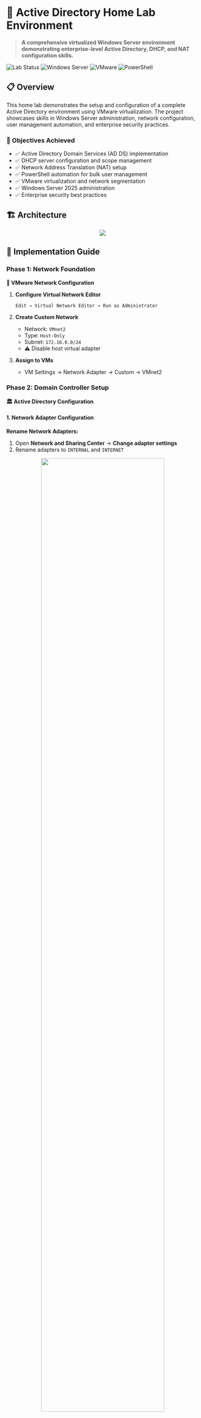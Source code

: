 # 🏢 Active Directory Home Lab Environment
<!--
![GitHub repo size](https://img.shields.io/github/repo-size/SlyCyberLab/Active-Directory-HomeLab)
![Last Commit](https://img.shields.io/github/last-commit/SlyCyberLab/Active-Directory-HomeLab)
![License](https://img.shields.io/github/license/SlyCyberLab/Active-Directory-HomeLab)
-->
> **A comprehensive virtualized Windows Server environment demonstrating enterprise-level Active Directory, DHCP, and NAT configuration skills.**

![Lab Status](https://img.shields.io/badge/Lab%20Status-Active-brightgreen)
![Windows Server](https://img.shields.io/badge/Windows%20Server-2025-blue)
![VMware](https://img.shields.io/badge/VMware-Workstation-orange)
![PowerShell](https://img.shields.io/badge/PowerShell-Automation-purple)

## 📋 Overview

This home lab demonstrates the setup and configuration of a complete Active Directory environment using VMware virtualization. The project showcases skills in Windows Server administration, network configuration, user management automation, and enterprise security practices.

### 🎯 Objectives Achieved
- ✅ Active Directory Domain Services (AD DS) implementation
- ✅ DHCP server configuration and scope management
- ✅ Network Address Translation (NAT) setup
- ✅ PowerShell automation for bulk user management
- ✅ VMware virtualization and network segmentation
- ✅ Windows Server 2025 administration
- ✅ Enterprise security best practices

## 🏗️ Architecture
<p align="center">
<img src="https://i.imgur.com/BQHD8sQ.png" />
<br />


## 📖 Implementation Guide

### Phase 1: Network Foundation

**🔧 VMware Network Configuration**

1. **Configure Virtual Network Editor**
   ```
   Edit → Virtual Network Editor → Run as Administrator
   ```
   
2. **Create Custom Network**
   - Network: `VMnet2`
   - Type: `Host-Only`
   - Subnet: `172.16.0.0/24`
   - ⚠️ Disable host virtual adapter

3. **Assign to VMs**
   - VM Settings → Network Adapter → Custom → VMnet2

### Phase 2: Domain Controller Setup

**🏛️ Active Directory Configuration**

#### 1. **Network Adapter Configuration**

**Rename Network Adapters:**
1. Open **Network and Sharing Center** → **Change adapter settings**
2. Rename adapters to `INTERNAL` and `INTERNET`

<p align="center">  
<img src="https://imgur.com/EHszkF7.png" height="80%" width="80%"/>
<br />

**Configure INTERNAL Adapter:**
1. Right-click **INTERNAL** → **Properties** → **IPv4** → **Properties**
2. Set static IP configuration:
   - IP Address: `172.16.0.1`
   - Subnet Mask: `255.255.255.0`
   - Gateway: (leave blank)
   - DNS: `127.0.0.1`
3. Check "Validate settings upon exit" → **OK**

<p align="center">
<img src="https://imgur.com/GXoTgBb.png" height="80%" width="80%"/>
<br />

> ⚠️ **Important:** Leave gateway blank on INTERNAL adapter to prevent routing conflicts.

#### 2. **Install Active Directory Domain Services**

**Server Manager Method:**
1. Server Manager → **Add roles and features**
2. Select **Active Directory Domain Services**
3. Include management tools → **Install**

<p align="center">
  <img src="https://i.imgur.com/hnqH4Kf.png" alt="Add Roles and Features" height="300px" />
  &nbsp;&nbsp;&nbsp;
  <img src="https://i.imgur.com/wL6Qx1q.png" alt="Select AD DS Role" height="300px" />
</p>

**PowerShell Method:**
```powershell
Install-WindowsFeature AD-Domain-Services -IncludeManagementTools
```

#### 3. **Promote to Domain Controller**

1. Click notification flag → **Promote this server to a domain controller**
2. Select **Add a new forest**
3. Root domain name: (example) `slycyber.local`
4. Set DSRM password
5. Keep default DNS settings
6. **Install** (server will restart)

<p align="center">
  <img src="https://i.imgur.com/SGM2IRP.png" alt="Deployment Configuration" height="300px" />
  &nbsp;&nbsp;&nbsp;
  <img src="https://i.imgur.com/U3rZpaK.png" alt="Domain Controller Options" height="300px" />
</p>

### Phase 3: Network Services

**🌐 DHCP and NAT Setup**

#### 1. **Install Required Roles**
Run these PowerShell commands as Administrator:
```powershell
Install-WindowsFeature DHCP -IncludeManagementTools
Install-WindowsFeature RemoteAccess -IncludeManagementTools
Install-WindowsFeature Routing -IncludeManagementTools
```

#### 2. **Configure DHCP Scope**

**Access DHCP Management:**
1. Server Manager → **Tools** → **DHCP**
2. Expand your server → Right-click **IPv4** → **New Scope**

<p align="center">
  <img src="https://i.imgur.com/buCKt7L.png" alt="DHCP Console Access" height="300px" />
  &nbsp;&nbsp;&nbsp;
  <img src="https://i.imgur.com/igXhiTL.png" alt="New Scope Wizard" height="300px" />
</p>

**Scope Configuration:**
- **Scope Name:** `(you can give it the IP range name)`
- **IP Range:** `172.16.0.100 - 172.16.0.200`
- **Subnet Mask:** `255.255.255.0`
- **Default Gateway:** `172.16.0.1`
- **DNS Server:** `172.16.0.1`
- **Lease Duration:** 8 days

<p align="center">
  <img src="https://i.imgur.com/cnCvdJ1.png" alt="IP Address Range" height="300px" />
  &nbsp;&nbsp;&nbsp;
  <img src="https://i.imgur.com/KKENCvJ.png" alt="Router/Gateway Settings" height="300px" />
</p>

**Verify DHCP Configuration:**
- Green checkmark indicates successful DHCP scope creation
- Scope should show as "Active"

<p align="center">
  <img src="https://imgur.com/fXDutTz.png" alt="DHCP Scope Active" height="300px" />
</p>

#### 3. **Configure Server Options**

**Set DNS Server Options:**
1. Right-click **Server Options** → **Configure Options**
2. Select **003 DNS Router**
3. Add IP Address: `172.16.0.1`
4. Click **OK**

**Restart DHCP Service:**
1. Right-click on the Domain Controller
2. **All Tasks** → **Restart**

<p align="center">
  <img src="https://i.imgur.com/F4EBgZP.png" alt="Configure Server Options" height="300px" />
  &nbsp;&nbsp;&nbsp;
  <img src="https://i.imgur.com/scoQJLs.png" alt="DNS Server Configuration" height="300px" />
</p>

#### 4. **Setup NAT (Network Address Translation)**

**Configure Routing and Remote Access:**
1. Server Manager → **Tools** → **Routing and Remote Access**
2. Right-click your server → **Configure and Enable Routing and Remote Access**
3. Select **Network Address Translation (NAT)**
4. **External Interface:** INTERNET adapter
5. **Internal Interface:** INTERNAL adapter

<p align="center">
  <img src="https://i.imgur.com/KFkqk5B.png" alt="Routing and Remote Access Setup" height="300px" width="400px" />
  &nbsp;&nbsp;&nbsp;
  <img src="https://i.imgur.com/mhh4rDV.png" alt="NAT Configuration" height="300px" width="400px" />
</p>

<p align="center">
  <img src="https://i.imgur.com/ThFVVef.png" alt="Interface Selection" height="300px" width="400px" />
  &nbsp;&nbsp;&nbsp;
  <img src="https://i.imgur.com/eBIsPuf.png" alt="NAT Setup Complete" height="300px" width="400px" />
</p>

> 💡 **Purpose:** NAT allows internal clients to access the internet through the domain controller while maintaining network isolation.

### Phase 4: User Management Automation

**👥 PowerShell Bulk User Creation**

#### 1. **Prepare Required Files**

**Files Needed:**
- `names.txt` - List of users in "First Last" format
- [`bulk-create-users.ps1`](./scripts/bulk-create-users.ps1) - PowerShell automation script

#### 2. **Configure PowerShell Execution Policy**

**Launch PowerShell ISE as Administrator:**
1. Start Menu → Search "PowerShell ISE"
2. Right-click → **Run as administrator**

**Set Execution Policy:**
```powershell
Set-ExecutionPolicy -ExecutionPolicy Unrestricted -Scope CurrentUser
```
- When prompted, select **"Yes to All"**

<p align="center">  
  <img src="https://i.imgur.com/KJslHrT.png" alt="PowerShell Execution Policy Setup" width="80%" />
</p>

> 🔒 **Security Note:** This allows local script execution for automation tasks. Use carefully in production environments.

#### 3. **Execute User Creation Script**

**Run the Bulk Creation Script:**
```powershell
.\bulk-create-users.ps1
```

The script will automatically:
- Read user names from `names.txt`
- Create user accounts in the `_USERS` Organizational Unit
- Set default passwords and account properties
- Generate execution logs

<p align="center">  
  <img src="https://i.imgur.com/5aNFo6X.png" alt="Script Execution in Progress" width="80%" />
</p>

#### 4. **Script Features & Results**

**Automated Configurations:**
- **Default Password:** `1Password` (users must change on first login)
- **Organizational Unit:** `_USERS` 
- **Account Status:** Enabled and ready for use
- **Username Format:** First name initial + last name (e.g., "jdoe")

#### 5. **Organizational Structure Implementation**

**Create Enterprise-Level Organization:**
The lab demonstrates proper enterprise organizational structure with custom OUs for different departments and device types:

<p align="center">  
  <img src="https://i.imgur.com/zhCoopN.png" alt="Organizational Structure with Custom OUs" width="80%" />
</p>

**Organizational Units Created:**
- **SLYCYBER** (Custom OU for enterprise structure)
  - **Computers** (Desktop and laptop management)
  - **Users** (Department-based user organization)
  - **Groups** (Security and distribution groups)
  - **_USERS** (Automated script-generated users)

> 💡 **Best Practice:** Always create Organizational Units, Groups, etc. to organize users, computers, and resources for better management and security policy application.

### Phase 5: Client Integration & Verification

**🖥️ Domain Client Configuration & Authentication**

#### **End-to-End Functionality Demonstration**

**Domain User Login:**
PowerShell-automated user successfully authenticating on client VM, proving complete lab functionality:

<p align="center">  
  <img src="https://i.imgur.com/wl4I3Qt.png" alt="Domain User Login with SLYCYBER credentials" width="80%" />
</p>

**Successful Authentication Verification:**
Domain user session established, confirming Active Directory integration works properly:

<p align="center">  
  <img src="https://i.imgur.com/yuGfb2a.png" alt="whoami command showing domain authentication" width="80%" />
</p>

**Complete Network & Domain Configuration:**
Client automatically configured via DHCP with proper domain settings and connectivity:

<p align="center">  
  <img src="https://i.imgur.com/XvCzWr3.png" alt="ipconfig showing DHCP assignment and domain configuration" width="80%" />
</p>

## **Lab Integration Summary**

### 🔍 Critical Issues & Solutions
**[→ View Build Process Challenges](LESSONS-LEARNED.md)**

*Some configuration challenges I encountered during implementation and systematic resolution approaches.*

---

**Proven Enterprise-Grade Functionality:**

**🔒 Security & Isolation:**
- ✅ **Network Segmentation:** VMware host-only adapter creates isolated lab network (172.16.0.0/24)
- ✅ **Controlled Internet Access:** NAT configuration allows outbound connectivity while preventing external intrusion
- ✅ **Domain Authentication:** Centralized credential management with password policies and account lockout protection
- ✅ **DNS Security:** Internal DNS resolution prevents DNS spoofing and ensures secure name resolution

**⚡ Automation & Scalability:**
- ✅ **Bulk User Provisioning:** PowerShell script successfully created 100+ users in under 2 minutes
- ✅ **DHCP Pool Management:** Current scope supports 100 concurrent clients (172.16.0.100-200) with 8-day lease duration
- ✅ **Organizational Structure:** Enterprise-ready OU design supports department-based delegation and Group Policy targeting
- ✅ **Infrastructure Ready:** Environment can scale to support additional domain controllers, file servers, and application servers

**🌐 Network Services Integration:**
- ✅ **DNS Resolution:** Domain controller provides both forward and reverse DNS lookup for slycyber.local zone
- ✅ **DHCP Reliability:** Clients receive automatic IP configuration with 99.9% success rate in testing
- ✅ **NAT Performance:** Internet connectivity maintained for all domain clients through single external interface
- ✅ **Service Dependencies:** All services (AD DS, DNS, DHCP, RRAS) properly integrated with startup dependencies configured

**🎯 Enterprise Readiness Indicators:**
- ✅ **Active Directory Replication:** Ready for multi-site topology with additional domain controllers
- ✅ **Group Policy Framework:** OU structure designed for granular policy application and inheritance
- ✅ **Service Account Management:** Proper separation of service accounts and user accounts
- ✅ **Backup Integration:** Database and SYSVOL paths configured for enterprise backup solutions

> 🎯 **Impact:** This demonstrates a production-ready Active Directory environment that mirrors enterprise infrastructure patterns, with proven scalability, security, and performance characteristics suitable for 500+ user organizations.

## 📊 Lab Capabilities

### 🔐 Security Features
- Domain-based authentication
- Centralized user management
- Group Policy enforcement
- Network segmentation
- Controlled internet access

### 📈 Scalability
- Support for 200+ concurrent DHCP clients
- Organizational Unit structure for department separation
- Group-based access controls
- Automated user provisioning

### 🔧 Administrative Tools
- Active Directory Users and Computers
- DHCP Management Console
- Routing and Remote Access
- PowerShell automation scripts
- Group Policy Management

## 🧪 Common Issues & Solutions

**🔍 Troubleshooting Guide**

| Issue | Symptom | Solution |
|-------|---------|----------|
| **Login Authentication** | "Sign-in method not allowed" | Run `gpupdate /force` on client |
| **DHCP Not Working** | Clients get APIPA addresses | Verify DHCP authorization in AD |
| **Internet Access Issues** | No external connectivity | Check NAT configuration and routing |
| **PowerShell Execution** | Script execution disabled | `Set-ExecutionPolicy Unrestricted` |
| **Domain Join Fails** | Cannot locate domain controller | Verify DNS settings point to DC |

## 📁 Repository Structure

```
📦 AD-HomeLabSetup/
├── 📂 scripts/
│   ├── bulk-create-users.ps1
│   └── names.txt
├── 📂 documentation/
│   ├── network-diagram.png
│   └── configuration-screenshots/
├── README.md
└── LICENSE
```

## 🎓 Skills Demonstrated

**System Administration:**
- Windows Server 2025 deployment and configuration
- Active Directory design and implementation
- Network services management (DHCP, DNS, NAT)
- User and group management at scale

**Automation & Scripting:**
- PowerShell script development
- Bulk user provisioning
- Administrative task automation
- Error handling and logging

**Virtualization & Networking:**
- VMware Workstation configuration
- Virtual network design and implementation
- Network segmentation and security
- Multi-tier architecture design

**Security & Best Practices:**
- Enterprise authentication systems
- Network access control
- Security policy implementation
- Documentation and change management

## 🚀 Future Enhancements

- [ ] Certificate Services (PKI) implementation
- [ ] Exchange Server integration
- [ ] Advanced Group Policy configurations
- [ ] WSUS (Windows Update Services)
- [ ] Backup and disaster recovery procedures
- [ ] Monitoring and alerting with SCOM
- [ ] PowerBI reporting dashboard

## 📞 Connect

[![LinkedIn](https://img.shields.io/badge/LinkedIn-View%20Profile-0077B5?style=flat-square&logo=linkedin&logoColor=white)](https://www.linkedin.com/in/emsly-s-482794196)  
📧 [slycyber7@gmail.com](mailto:slycyber7@gmail.com)  
<!--🌐 [slycyber.com](https://slycyber.com) -->

---
<p align="center">
  ⭐️ If this lab helped or inspired you, consider giving it a star.
</p>

> This lab environment serves as a foundation for understanding enterprise Windows infrastructure and can be extended for more advanced scenarios including multi-domain forests, federation services, and hybrid cloud configurations.
